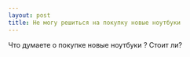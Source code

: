 ```yaml
---
layout: post 
title: Не могу решиться на покупку новые ноутбуки 
--- 
```

Что думаете о покупке новые ноутбуки ? Стоит ли?